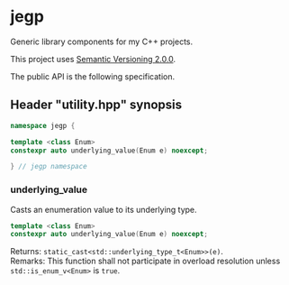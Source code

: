 # jegp
Generic library components for my C++ projects.

This project uses [Semantic Versioning 2.0.0](http://semver.org/spec/v2.0.0.html).

The public API is the following specification.

## Header "utility.hpp" synopsis
```C++
namespace jegp {

template <class Enum>
constexpr auto underlying_value(Enum e) noexcept;

} // jegp namespace
```

### underlying_value
Casts an enumeration value to its underlying type.
```C++
template <class Enum>
constexpr auto underlying_value(Enum e) noexcept;
```
Returns: `static_cast<std::underlying_type_t<Enum>>(e)`.<br/>
Remarks: This function shall not participate in overload resolution unless `std::is_enum_v<Enum>` is `true`.
